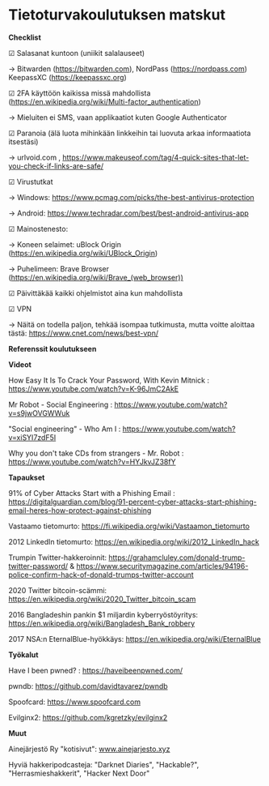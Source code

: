 # Tietoturvakoulutuksen matskut

**Checklist**

☑ Salasanat kuntoon (uniikit salalauseet)

→ Bitwarden (https://bitwarden.com), NordPass (https://nordpass.com) KeepassXC (https://keepassxc.org)

☑ 2FA käyttöön kaikissa missä mahdollista (https://en.wikipedia.org/wiki/Multi-factor_authentication)

→ Mieluiten ei SMS, vaan applikaatiot kuten Google Authenticator

☑ Paranoia (älä luota mihinkään linkkeihin tai luovuta arkaa informaatiota itsestäsi)

→ urlvoid.com , https://www.makeuseof.com/tag/4-quick-sites-that-let-you-check-if-links-are-safe/

☑ Virustutkat

→ Windows: https://www.pcmag.com/picks/the-best-antivirus-protection

→ Android: https://www.techradar.com/best/best-android-antivirus-app

☑ Mainostenesto:

→ Koneen selaimet: uBlock Origin (https://en.wikipedia.org/wiki/UBlock_Origin)

→ Puhelimeen: Brave Browser (https://en.wikipedia.org/wiki/Brave_(web_browser))

☑ Päivittäkää kaikki ohjelmistot aina kun mahdollista

☑ VPN

→ Näitä on todella paljon, tehkää isompaa tutkimusta, mutta voitte aloittaa tästä: https://www.cnet.com/news/best-vpn/


**Referenssit koulutukseen**

**Videot**

How Easy It Is To Crack Your Password, With Kevin Mitnick : https://www.youtube.com/watch?v=K-96JmC2AkE

Mr Robot - Social Engineering : https://www.youtube.com/watch?v=s9jwOVGWWuk

"Social engineering" - Who Am I : https://www.youtube.com/watch?v=xiSYI7zdF5I

Why you don't take CDs from strangers - Mr. Robot : https://www.youtube.com/watch?v=HYJkvJZ38fY

**Tapaukset**

91% of Cyber Attacks Start with a Phishing Email : https://digitalguardian.com/blog/91-percent-cyber-attacks-start-phishing-email-heres-how-protect-against-phishing

Vastaamo tietomurto: https://fi.wikipedia.org/wiki/Vastaamon_tietomurto

2012 LinkedIn tietomurto: https://en.wikipedia.org/wiki/2012_LinkedIn_hack

Trumpin Twitter-hakkeroinnit: https://grahamcluley.com/donald-trump-twitter-password/ & https://www.securitymagazine.com/articles/94196-police-confirm-hack-of-donald-trumps-twitter-account

2020 Twitter bitcoin-scämmi: https://en.wikipedia.org/wiki/2020_Twitter_bitcoin_scam

2016 Bangladeshin pankin $1 miljardin kyberryöstöyritys: https://en.wikipedia.org/wiki/Bangladesh_Bank_robbery

2017 NSA:n EternalBlue-hyökkäys: https://en.wikipedia.org/wiki/EternalBlue

**Työkalut**

Have I been pwned? : https://haveibeenpwned.com/

pwndb: https://github.com/davidtavarez/pwndb

Spoofcard: https://www.spoofcard.com

Evilginx2: https://github.com/kgretzky/evilginx2

**Muut**

Ainejärjestö Ry "kotisivut": www.ainejarjesto.xyz 

Hyviä hakkeripodcasteja: "Darknet Diaries", "Hackable?", "Herrasmieshakkerit", "Hacker Next Door"
